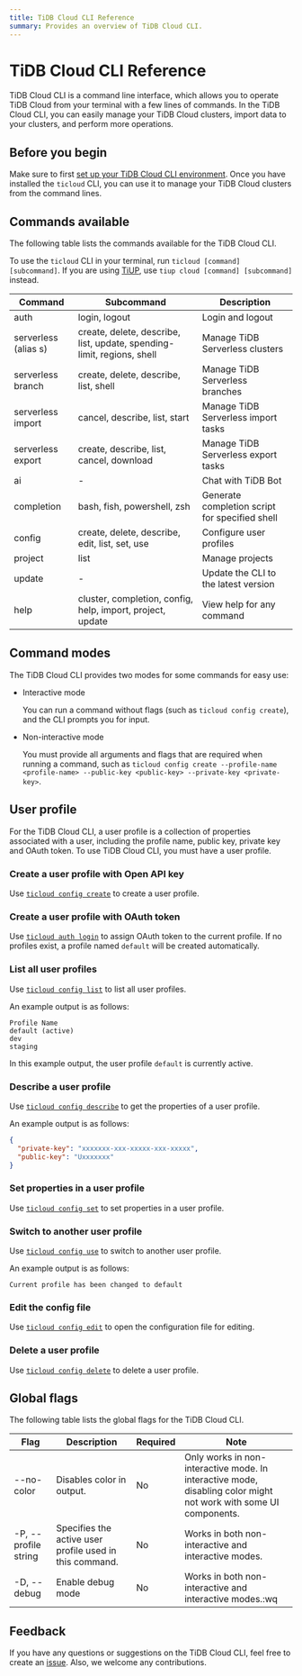 ```yaml
---
title: TiDB Cloud CLI Reference
summary: Provides an overview of TiDB Cloud CLI.
---
```


# TiDB Cloud CLI Reference

TiDB Cloud CLI is a command line interface, which allows you to operate TiDB Cloud from your terminal with a few lines of commands. In the TiDB Cloud CLI, you can easily manage your TiDB Cloud clusters, import data to your clusters, and perform more operations.

## Before you begin

Make sure to first [set up your TiDB Cloud CLI environment](/tidb-cloud/get-started-with-cli.md). Once you have installed the `ticloud` CLI, you can use it to manage your TiDB Cloud clusters from the command lines.

## Commands available

The following table lists the commands available for the TiDB Cloud CLI.

To use the `ticloud` CLI in your terminal, run `ticloud [command] [subcommand]`. If you are using [TiUP](https://docs.pingcap.com/tidb/stable/tiup-overview), use `tiup cloud [command] [subcommand]` instead.

| Command           | Subcommand                                                               | Description                                                                                             |
|-------------------|--------------------------------------------------------------------------|---------------------------------------------------------------------------------------------------------|
| auth              | login, logout                                                            | Login and logout                                                                                        |
| serverless (alias s)     | create, delete, describe, list, update, spending-limit, regions, shell   | Manage TiDB Serverless clusters                                                                         |
| serverless branch | create, delete, describe, list, shell                                    | Manage TiDB Serverless branches                                                                         |
| serverless import | cancel, describe, list, start                                            | Manage TiDB Serverless import tasks |
| serverless export | create, describe, list, cancel, download                                 | Manage TiDB Serverless export tasks                                                                      |
| ai                | -                                                                        | Chat with TiDB Bot                                                                                      |
| completion        | bash, fish, powershell, zsh                                              | Generate completion script for specified shell                                                          |
| config            | create, delete, describe, edit, list, set, use                           | Configure user profiles                                                                                 |
| project           | list                                                                     | Manage projects                                                                                         |
| update            | -                                                                        | Update the CLI to the latest version                                                                    |
| help              | cluster, completion, config, help, import, project, update               | View help for any command                                                                               |

## Command modes

The TiDB Cloud CLI provides two modes for some commands for easy use:

- Interactive mode

    You can run a command without flags (such as `ticloud config create`), and the CLI prompts you for input.

- Non-interactive mode

    You must provide all arguments and flags that are required when running a command, such as `ticloud config create --profile-name <profile-name> --public-key <public-key> --private-key <private-key>`.

## User profile

For the TiDB Cloud CLI, a user profile is a collection of properties associated with a user, including the profile name, public key, private key and OAuth token. To use TiDB Cloud CLI, you must have a user profile.

### Create a user profile with Open API key

Use [`ticloud config create`](/tidb-cloud/ticloud-config-create.md) to create a user profile.

### Create a user profile with OAuth token

Use [`ticloud auth login`](/tidb-cloud/ticloud-auth-login.md) to assign OAuth token to the current profile. If no profiles exist, a profile named `default` will be created automatically.

### List all user profiles

Use [`ticloud config list`](/tidb-cloud/ticloud-config-list.md) to list all user profiles.

An example output is as follows:

```
Profile Name
default (active)
dev
staging
```

In this example output, the user profile `default` is currently active.

### Describe a user profile

Use [`ticloud config describe`](/tidb-cloud/ticloud-config-describe.md) to get the properties of a user profile.

An example output is as follows:

```json
{
  "private-key": "xxxxxxx-xxx-xxxxx-xxx-xxxxx",
  "public-key": "Uxxxxxxx"
}
```

### Set properties in a user profile

Use [`ticloud config set`](/tidb-cloud/ticloud-config-set.md) to set properties in a user profile.

### Switch to another user profile

Use [`ticloud config use`](/tidb-cloud/ticloud-config-use.md) to switch to another user profile.

An example output is as follows:

```
Current profile has been changed to default
```

### Edit the config file

Use [`ticloud config edit`](/tidb-cloud/ticloud-config-edit.md) to open the configuration file for editing.

### Delete a user profile

Use [`ticloud config delete`](/tidb-cloud/ticloud-config-delete.md) to delete a user profile.

## Global flags

The following table lists the global flags for the TiDB Cloud CLI.

| Flag                 | Description                                             | Required | Note                                                                                                             |
|----------------------|---------------------------------------------------------|----------|------------------------------------------------------------------------------------------------------------------|
| --no-color           | Disables color in output.                               | No       | Only works in non-interactive mode. In interactive mode, disabling color might not work with some UI components. |
| -P, --profile string | Specifies the active user profile used in this command. | No       | Works in both non-interactive and interactive modes.                                                             |
| -D, --debug          | Enable debug mode                                       | No       | Works in both non-interactive and interactive modes.:wq                                                          |

## Feedback

If you have any questions or suggestions on the TiDB Cloud CLI, feel free to create an [issue](https://github.com/tidbcloud/tidbcloud-cli/issues/new/choose). Also, we welcome any contributions.
